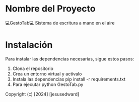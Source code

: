 # Nombre del Proyecto

💻GestoTab💻 
Sistema de escritura a mano en el aire

# Instalación
Para instalar las dependencias necesarias, sigue estos pasos:
1. Clona el repositorio
2. Crea un entorno virtual y actívalo
3. Instala las dependencias
pip install -r requirements.txt
4. Para ejecutar
python GestoTab.py

Copyright (c) [2024] [jesusedward]




